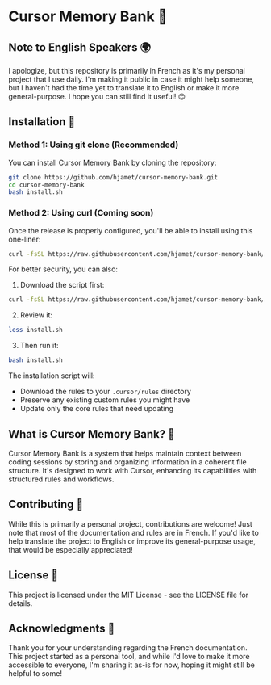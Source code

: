 # Cursor Memory Bank 🧠

## Note to English Speakers 🌍

I apologize, but this repository is primarily in French as it's my personal project that I use daily. I'm making it public in case it might help someone, but I haven't had the time yet to translate it to English or make it more general-purpose. I hope you can still find it useful! 😊

## Installation 🚀

### Method 1: Using git clone (Recommended)

You can install Cursor Memory Bank by cloning the repository:

```bash
git clone https://github.com/hjamet/cursor-memory-bank.git
cd cursor-memory-bank
bash install.sh
```

### Method 2: Using curl (Coming soon)

Once the release is properly configured, you'll be able to install using this one-liner:

```bash
curl -fsSL https://raw.githubusercontent.com/hjamet/cursor-memory-bank/main/install.sh | bash
```

For better security, you can also:
1. Download the script first:
```bash
curl -fsSL https://raw.githubusercontent.com/hjamet/cursor-memory-bank/main/install.sh -o install.sh
```

2. Review it:
```bash
less install.sh
```

3. Then run it:
```bash
bash install.sh
```

The installation script will:
- Download the rules to your `.cursor/rules` directory
- Preserve any existing custom rules you might have
- Update only the core rules that need updating

## What is Cursor Memory Bank? 🤔

Cursor Memory Bank is a system that helps maintain context between coding sessions by storing and organizing information in a coherent file structure. It's designed to work with Cursor, enhancing its capabilities with structured rules and workflows.

## Contributing 🤝

While this is primarily a personal project, contributions are welcome! Just note that most of the documentation and rules are in French. If you'd like to help translate the project to English or improve its general-purpose usage, that would be especially appreciated!

## License 📄

This project is licensed under the MIT License - see the LICENSE file for details.

## Acknowledgments 🙏

Thank you for your understanding regarding the French documentation. This project started as a personal tool, and while I'd love to make it more accessible to everyone, I'm sharing it as-is for now, hoping it might still be helpful to some! 